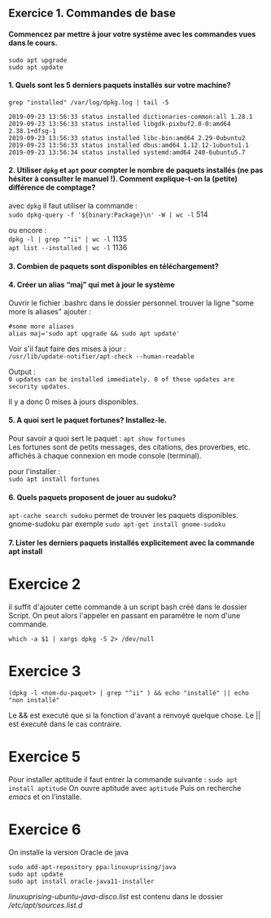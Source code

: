 ## Exercice 1. Commandes de base 

#### Commencez par mettre à jour votre système avec les commandes vues dans le cours. 

`sudo apt upgrade` <br>
`sudo apt update`


#### 1. Quels sont les 5 derniers paquets installés sur votre machine? 

`grep "installed" /var/log/dpkg.log | tail -5`

```
2019-09-23 13:56:33 status installed dictionaries-common:all 1.28.1
2019-09-23 13:56:33 status installed libgdk-pixbuf2.0-0:amd64 2.38.1+dfsg-1
2019-09-23 13:56:33 status installed libc-bin:amd64 2.29-0ubuntu2
2019-09-23 13:56:33 status installed dbus:amd64 1.12.12-1ubuntu1.1
2019-09-23 13:56:34 status installed systemd:amd64 240-6ubuntu5.7
```

#### 2. Utiliser `dpkg` et `apt` pour compter le nombre de paquets installés (ne pas hésiter à consulter le manuel !). Comment explique-t-on la (petite) différence de comptage?

avec `dpkg` il faut utiliser la commande : <br>
`sudo dpkg-query -f '${binary:Package}\n' -W | wc -l` 514

ou encore : <br>
`dpkg -l | grep "^ii" | wc -l` 1135 <br>
`apt list --installed | wc -l` 1136

#### 3. Combien de paquets sont disponibles en téléchargement? 



#### 4. Créer un alias “maj” qui met à jour le système

Ouvrir le fichier .bashrc dans le dossier personnel. trouver la ligne "some more ls aliases" ajouter : 
```
#some more aliases
alias maj='sudo apt upgrade && sudo apt update'
```

Voir s'il faut faire des mises à jour : <br>
`/usr/lib/update-notifier/apt-check --human-readable`

Output :<br>
`0 updates can be installed immediately.
0 of these updates are security updates.`

Il y a donc 0 mises à jours disponibles.

#### 5. A quoi sert le paquet fortunes? Installez-le. 

Pour savoir a quoi sert le paquet :
`apt show fortunes`<br>
Les fortunes sont de petits messages, des citations, des proverbes, etc. affichés à chaque connexion en mode console (terminal).

pour l'installer : <br>
`sudo apt install fortunes`

#### 6. Quels paquets proposent de jouer au sudoku? 

`apt-cache search sudoku` permet de trouver les paquets disponibles. <br>
gnome-sudoku par exemple
`sudo apt-get install gnome-sudoku`

#### 7. Lister les derniers paquets installés explicitement avec la commande apt install


# Exercice 2

il suffit d'ajouter cette commande à un script bash créé dans le dossier Script. On peut alors l'appeler en passant en paramêtre le nom d'une commande. <br>

`which -a $1 | xargs dpkg -S 2> /dev/null`

# Exercice 3

`(dpkg -l <nom-du-paquet> | grep "^ii" ) && echo "installé" || echo "non installé"`

Le && est executé que si la fonction d'avant a renvoyé quelque chose. Le || est éxecuté dans le cas contraire.

# Exercice 5

Pour installer aptitude il faut entrer la commande suivante : 
`sudo apt install aptitude`
On ouvre aptitude avec `aptitude`
Puis on recherche _emacs_ et on l'installe.

# Exercice 6

On installe la version Oracle de java
```
sudo add-apt-repository ppa:linuxuprising/java
sudo apt update
sudo apt install oracle-java11-installer
```

_linuxuprising-ubuntu-java-disco.list_ est contenu dans le dossier _/etc/apt/sources.list.d_
